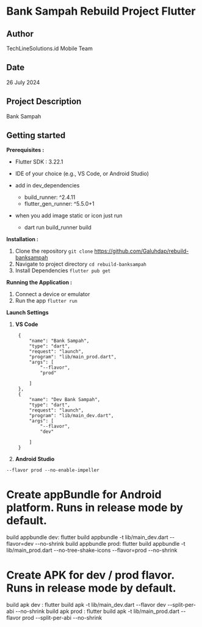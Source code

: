 # Bank Sampah Rebuild Project Flutter

## Author
TechLineSolutions.id Mobile Team

## Date
26 July 2024

## Project Description
Bank Sampah


## Getting started

**Prerequisites :**

- Flutter SDK : 3.22.1
- IDE of your choice (e.g., VS Code, or Android Studio)

- add in dev_dependencies
  - build_runner: ^2.4.11
  - flutter_gen_runner: ^5.5.0+1

- when you add image static or icon just run 
   - dart run build_runner build

**Installation :**

1. Clone the repository
`git clone` https://github.com/Galuhdap/rebuild-banksampah
2. Navigate to project directory
`cd rebuild-banksampah`
3. Install Dependencies
`flutter pub get`

**Running the Application :**
1. Connect a device or emulator
2. Run the app `flutter run`

**Launch Settings**

1. **VS Code**

        {
            "name": "Bank Sampah",
            "type": "dart",
            "request": "launch",
            "program": "lib/main_prod.dart",
            "args": [
                "--flavor",
                "prod"
               
            ]
        },      
        {
            "name": "Dev Bank Sampah",
            "type": "dart",
            "request": "launch",
            "program": "lib/main_dev.dart",
            "args": [
                "--flavor",
                "dev"
               
            ]
        }

2. **Android Studio**

`--flavor prod --no-enable-impeller`

# Create appBundle for Android platform. Runs in release mode by default.

build appbundle dev: flutter build appbundle -t lib/main_dev.dart --flavor=dev --no-shrink
build appbundle prod: flutter build appbundle -t lib/main_prod.dart --no-tree-shake-icons --flavor=prod --no-shrink

# Create APK for dev / prod flavor. Runs in release mode by default.

build apk dev : flutter build apk -t lib/main_dev.dart --flavor dev --split-per-abi --no-shrink
build apk prod : flutter build apk -t lib/main_prod.dart --flavor prod --split-per-abi --no-shrink